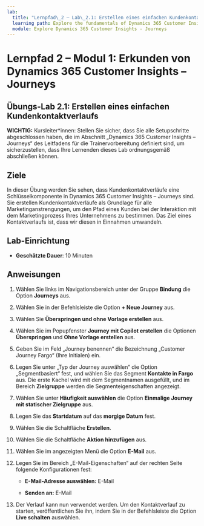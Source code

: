 ```yaml
---
lab:
  title: "Lernpfad\_2 – Lab\_2.1: Erstellen eines einfachen Kundenkontaktverlaufs"
  learning path: Explore the fundamentals of Dynamics 365 Customer Insights
  module: Explore Dynamics 365 Customer Insights - Journeys
---
```


Lernpfad 2 – Modul 1: Erkunden von Dynamics 365 Customer Insights – Journeys
========================

## Übungs-Lab 2.1: Erstellen eines einfachen Kundenkontaktverlaufs

**WICHTIG:** Kursleiter*innen: Stellen Sie sicher, dass Sie alle Setupschritte abgeschlossen haben, die im Abschnitt „Dynamics 365 Customer Insights – Journeys“ des Leitfadens für die Trainervorbereitung definiert sind, um sicherzustellen, dass Ihre Lernenden dieses Lab ordnungsgemäß abschließen können.   

## Ziele

In dieser Übung werden Sie sehen, dass Kundenkontaktverläufe eine Schlüsselkomponente in Dynamics 365 Customer Insights – Journeys sind. Sie erstellen Kundenkontaktverläufe als Grundlage für alle Marketinganstrengungen, um den Pfad eines Kunden bei der Interaktion mit dem Marketingprozess Ihres Unternehmens zu bestimmen. Das Ziel eines Kontaktverlaufs ist, dass wir diesen in Einnahmen umwandeln. 

## Lab-Einrichtung

  - **Geschätzte Dauer**: 10 Minuten

## Anweisungen
1. Wählen Sie links im Navigationsbereich unter der Gruppe **Bindung** die Option **Journeys** aus.

1. Wählen Sie in der Befehlsleiste die Option **+ Neue Journey** aus.

1. Wählen Sie **Überspringen und ohne Vorlage erstellen** aus.

1. Wählen Sie im Popupfenster **Journey mit Copilot erstellen** die Optionen **Überspringen** und **Ohne Vorlage erstellen** aus.

1. Geben Sie im Feld „Journey benennen“ die Bezeichnung „Customer Journey Fargo“ (Ihre Initialen) ein. 

1. Legen Sie unter „Typ der Journey auswählen“ die Option „Segmentbasiert“ fest, und wählen Sie das Segment **Kontakte in Fargo** aus. Die erste Kachel wird mit dem Segmentnamen ausgefüllt, und im Bereich **Zielgruppe** werden die Segmenteigenschaften angezeigt.

1. Wählen Sie unter **Häufigkeit auswählen** die Option **Einmalige Journey mit statischer Zielgruppe** aus.

1. Legen Sie das **Startdatum** auf das **morgige Datum** fest.

1. Wählen Sie die Schaltfläche **Erstellen**.

1. Wählen Sie die Schaltfläche **Aktion hinzufügen** aus.

1. Wählen Sie im angezeigten Menü die Option **E-Mail** aus.

1. Legen Sie im Bereich „E-Mail-Eigenschaften“ auf der rechten Seite folgende Konfigurationen fest:

    - **E-Mail-Adresse auswählen:** E-Mail 

    - **Senden an:** E-Mail

1. Der Verlauf kann nun verwendet werden. Um den Kontaktverlauf zu starten, veröffentlichen Sie ihn, indem Sie in der Befehlsleiste die Option **Live schalten** auswählen.
